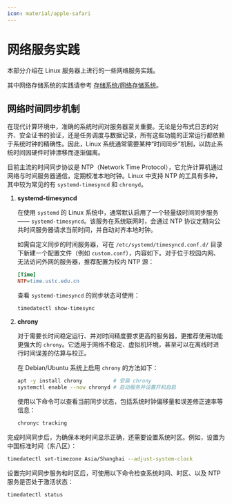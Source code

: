 ```yaml
---
icon: material/apple-safari
---
```


# 网络服务实践

本部分介绍在 Linux 服务器上进行的一些网络服务实践。

其中网络存储系统的实践请参考 [存储系统/网络存储系统](../storage/network.md)。

## 网络时间同步机制

在现代计算环境中，准确的系统时间对服务器至关重要。无论是分布式日志的对齐、安全证书的验证，还是任务调度与数据记录，所有这些功能的正常运行都依赖于系统时钟的精确性。因此，Linux 系统通常需要某种“时间同步”机制，以防止系统时间因硬件时钟漂移而逐渐偏离。

目前主流的时间同步协议是 NTP（Network Time Protocol），它允许计算机通过网络与时间服务器通信，定期校准本地时钟。Linux 中支持 NTP 的工具有多种，其中较为常见的有 `systemd-timesyncd` 和 `chronyd`。

1. **systemd-timesyncd**

    在使用 `systemd` 的 Linux 系统中，通常默认启用了一个轻量级时间同步服务 —— `systemd-timesyncd`。该服务在系统联网时，会通过 NTP 协议定期向公共时间服务器请求当前时间，并自动对齐本地时钟。

    如需自定义同步的时间服务器，可在 `/etc/systemd/timesyncd.conf.d/` 目录下新建一个配置文件（例如 `custom.conf`），内容如下。对于位于校园内网、无法访问外网的服务器，推荐配置为校内 NTP 源：

    ```ini
    [Time]
    NTP=time.ustc.edu.cn
    ```

    查看 `systemd-timesyncd` 的同步状态可使用：

    ```bash
    timedatectl show-timesync
    ```

2. **chrony**

    对于需要长时间稳定运行、并对时间精度要求更高的服务器，更推荐使用功能更强大的 `chrony`。它适用于网络不稳定、虚拟机环境，甚至可以在离线时进行时间误差的估算与校正。

    在 Debian/Ubuntu 系统上启用 `chrony` 的方法如下：

    ```bash
    apt -y install chrony          # 安装 chrony
    systemctl enable --now chronyd # 启动服务并设置开机自启
    ```

    使用以下命令可以查看当前同步状态，包括系统时钟偏移量和误差修正速率等信息：

    ```bash
    chronyc tracking
    ```

完成时间同步后，为确保本地时间显示正确，还需要设置系统时区。例如，设置为中国标准时间（东八区）：

```bash
timedatectl set-timezone Asia/Shanghai --adjust-system-clock
```

设置完时间同步服务和时区后，可使用以下命令检查系统时间、时区、以及 NTP 服务是否处于激活状态：

```bash
timedatectl status
```
